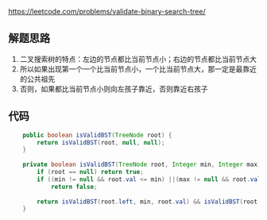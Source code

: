 https://leetcode.com/problems/validate-binary-search-tree/

## 解题思路
1. 二叉搜索树的特点：左边的节点都比当前节点小；右边的节点都比当前节点大
2. 所以如果出现第一个一个比当前节点小，一个比当前节点大，那一定是最靠近的公共祖先
3. 否则，如果都比当前节点小则向左孩子靠近，否则靠近右孩子

## 代码
```java
	public boolean isValidBST(TreeNode root) {
        return isValidBST(root, null, null);
    }
  
    private boolean isValidBST(TreeNode root, Integer min, Integer max) {
        if (root == null) return true;
        if ((min != null && root.val <= min) ||(max != null && root.val >= max))
            return false;
 
        return isValidBST(root.left, min, root.val) && isValidBST(root.right, root.val, max);
	}
```